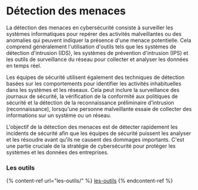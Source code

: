 # Détection des menaces

La détection des menaces en cybersécurité consiste à surveiller les systèmes informatiques pour repérer des activités malveillantes ou des anomalies qui peuvent indiquer la présence d'une menace potentielle. Cela comprend généralement l'utilisation d'outils tels que les systèmes de détection d'intrusion (IDS), les systèmes de prévention d'intrusion (IPS) et les outils de surveillance du réseau pour collecter et analyser les données en temps réel.

Les équipes de sécurité utilisent également des techniques de détection basées sur les comportements pour identifier les activités inhabituelles dans les systèmes et les réseaux. Cela peut inclure la surveillance des journaux de sécurité, la vérification de la conformité aux politiques de sécurité et la détection de la reconnaissance préliminaire d'intrusion (reconnaissance), lorsqu'une personne malveillante essaie de collecter des informations sur un système ou un réseau.

L'objectif de la détection des menaces est de détecter rapidement les incidents de sécurité afin que les équipes de sécurité puissent les analyser et les résoudre avant qu'ils ne causent des dommages importants. C'est une partie cruciale de la stratégie de cybersécurité pour protéger les systèmes et les données des entreprises.



### Les outils

{% content-ref url="les-outils/" %}
[les-outils](les-outils/)
{% endcontent-ref %}
